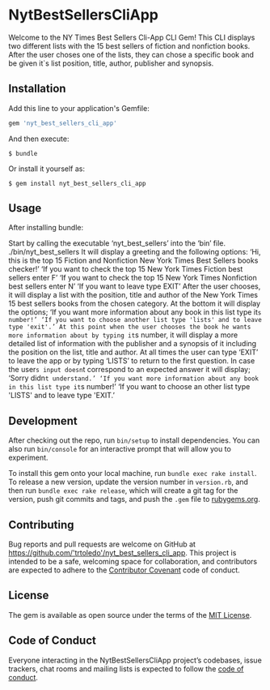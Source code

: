 # NytBestSellersCliApp

Welcome to the NY Times Best Sellers Cli-App CLI Gem!
This CLI displays two different lists with the 15 best sellers of fiction and nonfiction books.
After the user choses one of the lists, they can chose a specific book and be given it`s list position, title, author, publisher and synopsis.

## Installation

Add this line to your application's Gemfile:

```ruby
gem 'nyt_best_sellers_cli_app'
```

And then execute:

    $ bundle

Or install it yourself as:

    $ gem install nyt_best_sellers_cli_app

## Usage
After installing bundle:

Start by calling the executable ‘nyt_best_sellers’ into the ‘bin’ file.
./bin/nyt_best_sellers
It will display a greeting and the following options:
‘Hi, this is the top 15 Fiction and Nonfiction New York Times Best Sellers books checker!’
‘If you want to check the top 15 New York Times Fiction best sellers enter F’
‘If you want to check the top 15 New York Times Nonfiction best sellers enter N’
‘If you want to leave type EXIT’
After the user chooses,  it will display a list with the position, title and author of the New York Times 15 best sellers books  from the chosen category.  At the bottom it will display the options;
‘If you want more information about any book in this list type it`s number!’
‘If you want to choose another list type 'lists' and to leave type 'exit'.’
At this point when the user chooses the book he wants more information about by typing it`s number, it will display a more detailed list of information with the publisher and a synopsis of it including the position on the list, title and author.
At all times the user can type ‘EXIT’ to leave the app or by typing ‘LISTS’ to return to the first question.
In case the user`s input doesn`t correspond to an expected answer it will display;
‘Sorry didn`t understand.’
‘If you want more information about any book in this list type it`s number!’
‘If you want to choose an other list type 'LISTS' and to leave type 'EXIT.’

## Development

After checking out the repo, run `bin/setup` to install dependencies. You can also run `bin/console` for an interactive prompt that will allow you to experiment.

To install this gem onto your local machine, run `bundle exec rake install`. To release a new version, update the version number in `version.rb`, and then run `bundle exec rake release`, which will create a git tag for the version, push git commits and tags, and push the `.gem` file to [rubygems.org](https://rubygems.org).

## Contributing

Bug reports and pull requests are welcome on GitHub at https://github.com/'trtoledo'/nyt_best_sellers_cli_app. This project is intended to be a safe, welcoming space for collaboration, and contributors are expected to adhere to the [Contributor Covenant](http://contributor-covenant.org) code of conduct.

## License

The gem is available as open source under the terms of the [MIT License](https://opensource.org/licenses/MIT).

## Code of Conduct

Everyone interacting in the NytBestSellersCliApp project’s codebases, issue trackers, chat rooms and mailing lists is expected to follow the [code of conduct](https://github.com/'trtoledo'/nyt_best_sellers_cli_app/blob/master/CODE_OF_CONDUCT.md).
